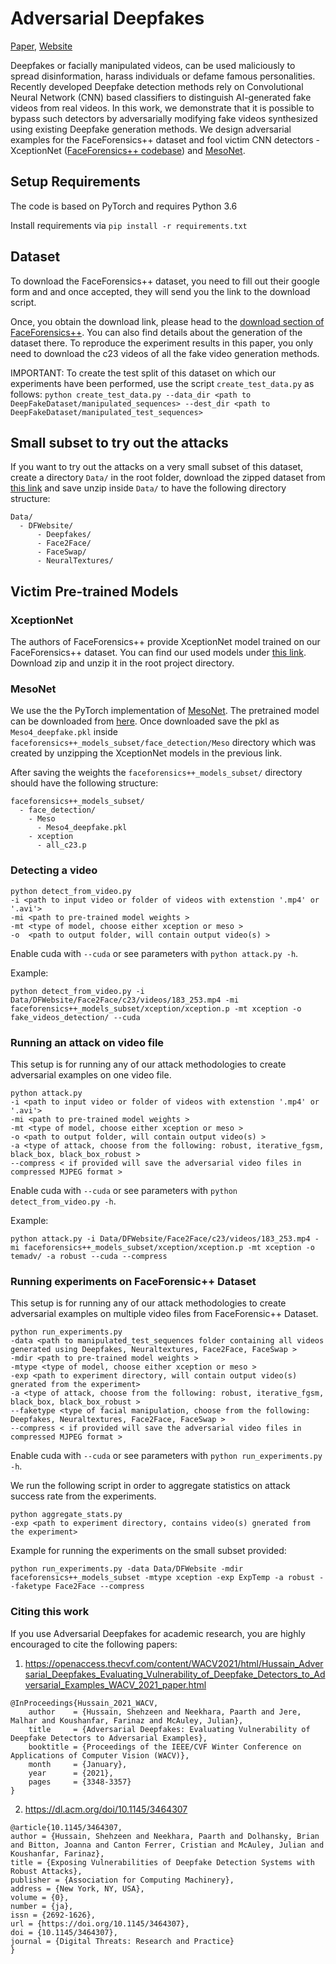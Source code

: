 # Adversarial Deepfakes

[Paper](https://arxiv.org/abs/2002.12749), [Website](https://adversarialdeepfakes.github.io/)

Deepfakes or facially manipulated videos, can be used maliciously to spread disinformation, harass individuals or defame famous personalities. Recently developed Deepfake detection methods rely on Convolutional Neural Network (CNN) based classifiers to distinguish AI-generated fake videos from real videos. In this work, we demonstrate that it is possible to bypass such detectors by adversarially modifying fake videos synthesized using existing Deepfake generation methods. We design adversarial examples for the FaceForensics++ dataset and fool victim CNN detectors - XceptionNet ([FaceForensics++ codebase](https://github.com/ondyari/FaceForensics)) and [MesoNet](https://github.com/HongguLiu/MesoNet-Pytorch).


## Setup Requirements

The code is based on PyTorch and requires Python 3.6

Install requirements via ```pip install -r requirements.txt```

## Dataset
To download the FaceForensics++ dataset, you need to fill out their google form and and once accepted, they will send you the link to the download script.

Once, you obtain the download link, please head to the [download section of FaceForensics++](https://github.com/ondyari/FaceForensics/tree/master/dataset). You can also find details about the generation of the dataset there. To reproduce the experiment results in this paper, you only need to download the c23 videos of all the fake video generation methods.

IMPORTANT: To create the test split of this dataset on which our experiments have been performed, use the script ```create_test_data.py``` as follows:
```python create_test_data.py --data_dir <path to DeepFakeDataset/manipulated_sequences> --dest_dir <path to DeepFakeDataset/manipulated_test_sequences> ```

## Small subset to try out the attacks
If you want to try out the attacks on a very small subset of this dataset, create a directory `Data/` in the root folder,  download the zipped dataset from [this link](http://adversarialdeepfakes.github.io/dfsubset.zip) and save unzip inside `Data/` to have the following directory structure:

```
Data/
  - DFWebsite/
      - Deepfakes/
      - Face2Face/
      - FaceSwap/
      - NeuralTextures/
```

## Victim Pre-trained Models

### XceptionNet
The authors of FaceForensics++ provide XceptionNet model trained on our FaceForensics++ dataset. 
You can find our used models under [this link](http://kaldir.vc.in.tum.de:/FaceForensics/models/faceforensics++_models.zip). Download zip and unzip it in the root project directory.

### MesoNet

We use the the PyTorch implementation of [MesoNet](https://github.com/HongguLiu/MesoNet-Pytorch). The pretrained model can be downloaded from [here](https://github.com/HongguLiu/MesoNet-Pytorch/blob/master/output/Mesonet/best.pkl?raw=true). Once downloaded save the pkl as `Meso4_deepfake.pkl` inside ```faceforensics++_models_subset/face_detection/Meso```  directory which was created by unzipping the XceptionNet models in the previous link. 

After saving the weights the `faceforensics++_models_subset/` directory should have the following structure:

```
faceforensics++_models_subset/
  - face_detection/
    - Meso
      - Meso4_deepfake.pkl
    - xception
      - all_c23.p
```
    

### Detecting a video

```shell
python detect_from_video.py
-i <path to input video or folder of videos with extenstion '.mp4' or '.avi'>
-mi <path to pre-trained model weights >
-mt <type of model, choose either xception or meso >
-o  <path to output folder, will contain output video(s) >
```
Enable cuda with ```--cuda```  or see parameters with ```python attack.py -h```.

Example:
```shell
python detect_from_video.py -i Data/DFWebsite/Face2Face/c23/videos/183_253.mp4 -mi faceforensics++_models_subset/xception/xception.p -mt xception -o fake_videos_detection/ --cuda
```

### Running an attack on video file

This setup is for running any of our attack methodologies to create adversarial examples on one video file. 
```shell
python attack.py
-i <path to input video or folder of videos with extenstion '.mp4' or '.avi'>
-mi <path to pre-trained model weights >
-mt <type of model, choose either xception or meso >
-o <path to output folder, will contain output video(s) >
-a <type of attack, choose from the following: robust, iterative_fgsm, black_box, black_box_robust >
--compress < if provided will save the adversarial video files in compressed MJPEG format > 

```  

Enable cuda with ```--cuda```  or see parameters with ```python detect_from_video.py -h```.

Example:
```shell
python attack.py -i Data/DFWebsite/Face2Face/c23/videos/183_253.mp4 -mi faceforensics++_models_subset/xception/xception.p -mt xception -o temadv/ -a robust --cuda --compress
```

### Running experiments on FaceForensic++ Dataset

This setup is for running any of our attack methodologies to create adversarial examples on multiple video files from FaceForensic++ Dataset. 
```shell
python run_experiments.py
-data <path to manipulated_test_sequences folder containing all videos generated using Deepfakes, Neuraltextures, Face2Face, FaceSwap >
-mdir <path to pre-trained model weights >
-mtype <type of model, choose either xception or meso >
-exp <path to experiment directory, will contain output video(s) gnerated from the experiment>
-a <type of attack, choose from the following: robust, iterative_fgsm, black_box, black_box_robust >
--faketype <type of facial manipulation, choose from the following: Deepfakes, Neuraltextures, Face2Face, FaceSwap >
--compress < if provided will save the adversarial video files in compressed MJPEG format > 

```  
Enable cuda with ```--cuda```  or see parameters with ```python run_experiments.py -h```.

We run the following script in order to aggregate statistics on attack success rate from the experiments.
```shell
python aggregate_stats.py
-exp <path to experiment directory, contains video(s) gnerated from the experiment>
```  

Example for running the experiments on the small subset provided:

```shell
python run_experiments.py -data Data/DFWebsite -mdir faceforensics++_models_subset -mtype xception -exp ExpTemp -a robust --faketype Face2Face --compress
```

### Citing this work
If you use Adversarial Deepfakes for academic research, you are highly encouraged to cite the following papers:
1) https://openaccess.thecvf.com/content/WACV2021/html/Hussain_Adversarial_Deepfakes_Evaluating_Vulnerability_of_Deepfake_Detectors_to_Adversarial_Examples_WACV_2021_paper.html

```
@InProceedings{Hussain_2021_WACV,
    author    = {Hussain, Shehzeen and Neekhara, Paarth and Jere, Malhar and Koushanfar, Farinaz and McAuley, Julian},
    title     = {Adversarial Deepfakes: Evaluating Vulnerability of Deepfake Detectors to Adversarial Examples},
    booktitle = {Proceedings of the IEEE/CVF Winter Conference on Applications of Computer Vision (WACV)},
    month     = {January},
    year      = {2021},
    pages     = {3348-3357}
}
```
2) https://dl.acm.org/doi/10.1145/3464307

```
@article{10.1145/3464307,
author = {Hussain, Shehzeen and Neekhara, Paarth and Dolhansky, Brian and Bitton, Joanna and Canton Ferrer, Cristian and McAuley, Julian and Koushanfar, Farinaz},
title = {Exposing Vulnerabilities of Deepfake Detection Systems with Robust Attacks},
publisher = {Association for Computing Machinery},
address = {New York, NY, USA},
volume = {0},
number = {ja},
issn = {2692-1626},
url = {https://doi.org/10.1145/3464307},
doi = {10.1145/3464307},
journal = {Digital Threats: Research and Practice}
}
```

